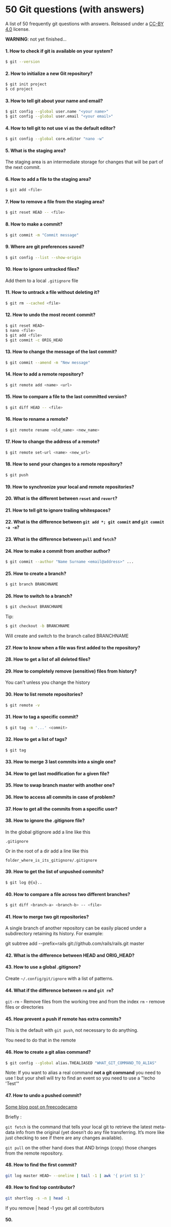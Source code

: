 # 50 Git questions (with answers)

A list of 50 frequently git questions with answers. Released under a [CC-BY 4.0](https://creativecommons.org/licenses/by/4.0/) license.

**WARNING**: not yet finished...

#### 1. How to check if git is available on your system?

```bash
$ git --version
```

#### 2. How to initialize a new Git repository?

```bash
$ git init project
$ cd project
```

#### 3. How to tell git about your name and email?

```bash
$ git config --global user.name "<your name>"
$ git config --global user.email "<your email>"
```

#### 4. How to tell git to not use vi as the default editor?

```bash
$ git config --global core.editor "nano -w"
```

#### 5. What is the staging area?

The staging area is an intermediate storage for changes that will be part of the next commit.

#### 6. How to add a file to the staging area?

```bash
$ git add <file>
```

#### 7. How to remove a file from the staging area?

```bash
$ git reset HEAD -- <file>
```

#### 8. How to make a commit?

```bash
$ git commit -m "Commit message"
```

#### 9. Where are git preferences saved?

```bash
$ git config --list --show-origin
```

#### 10. How to ignore untracked files?

Add them to a local `.gitignore` file

#### 11. How to untrack a file without deleting it?

```bash
$ git rm --cached <file>
```

#### 12. How to undo the most recent commit?

```bash
$ git reset HEAD~
$ nano <file>
$ git add <file>
$ git commit -c ORIG_HEAD
```

#### 13. How to change the message of the last commit?

```bash
$ git commit --amend -m "New message"
```

#### 14. How to add a remote repository?

```bash
$ git remote add <name> <url>
```

#### 15. How to compare a file to the last committed version?

```bash
$ git diff HEAD -- <file>
```

#### 16. How to rename a remote?

```bash
$ git remote rename <old_name> <new_name>
```

#### 17. How to change the address of a remote?

```bash
$ git remote set-url <name> <new_url>
```

#### 18. How to send your changes to a remote repository?

```bash
$ git push
```

#### 19. How to synchronize your local and remote repositories?

#### 20. What is the different between `reset` and `revert`?

#### 21. How to tell git to ignore trailing whitespaces?

#### 22. What is the difference between `git add *; git commit` and `git commit -a -m`?

#### 23. What is the difference between `pull` and `fetch`?

#### 24. How to make a commit from another author?

```bash
$ git commit --author "Name Surname <email@address>" ...
```

#### 25. How to create a branch?

```bash
$ git branch BRANCHNAME
```

#### 26. How to switch to a branch?

```bash
$ git checkout BRANCHNAME
```

Tip:

```bash
$ git checkout -b BRANCHNAME
```

Will create and switch to the branch called BRANCHNAME

#### 27. How to know when a file was first added to the repository?

#### 28. How to get a list of all deleted files?

#### 29. How to completely remove (sensitive) files from history?

You can't unless you change the history

#### 30. How to list remote repositories?

```bash
$ git remote -v
```

#### 31. How to tag a specific commit?

```bash
$ git tag -m '...' <commit>
```

#### 32. How to get a list of tags?

```bash
$ git tag
```

#### 33. How to merge 3 last commits into a single one?

#### 34. How to get last modification for a given file?

#### 35. How to swap branch master with another one?

#### 36. How to access all commits in case of problem?

#### 37. How to get all the commits from a specific user?

#### 38. How to ignore the .gitignore file?

In the global gitignore add a line like this

`.gitignore`

Or in the root of a dir add a line like this

`folder_where_is_its_gitignore/.gitignore`

#### 39. How to get the list of unpushed commits?

```bash
$ git log @{u}..
```

#### 40. How to compare a file across two different branches?

```bash
$ git diff <branch-a> <branch-b> -- <file>
```

#### 41. How to merge two git repositories?

A single branch of another repository can be easily placed under a subdirectory retaining its history. For example:

git subtree add --prefix=rails git://github.com/rails/rails.git master

#### 42. What is the difference between HEAD and ORIG_HEAD?

#### 43. How to use a global .gitignore?

Create `~/.config/git/ignore` with a list of patterns.

#### 44. What if the difference between `rm` and `git rm`?

`git-rm` - Remove files from the working tree and from the index `rm` - remove files or directories

#### 45. How prevent a push if remote has extra commits?

This is the default with `git push`, not necessary to do anything.

You need to do that in the remote

#### 46. How to create a git alias command?

```bash
$ git config --global alias.THEALIASED "WHAT_GIT_COMMAND_TO_ALIAS"
```

Note: If you want to alias a real command **not a git command** you need to use ! but your shell will try to find an event so you need to use a "\!echo 'Test'"

#### 47. How to undo a pushed commit?

[Some blog post on freecodecamp](https://www.freecodecamp.org/news/git-fetch-vs-pull/)

Briefly :

`git fetch` is the command that tells your local git to retrieve the latest meta-data info from the original (yet doesn’t do any file transferring. It’s more like just checking to see if there are any changes available).

`git pull` on the other hand does that AND brings (copy) those changes from the remote repository.

#### 48. How to find the first commit?

```bash
git log master HEAD~ --oneline | tail -1 | awk '{ print $1 }'
```

#### 49. How to find top contributor?

```bash
git shortlog -s -n | head -1
```

If you remove | head -1 you get all contributors

#### 50.
